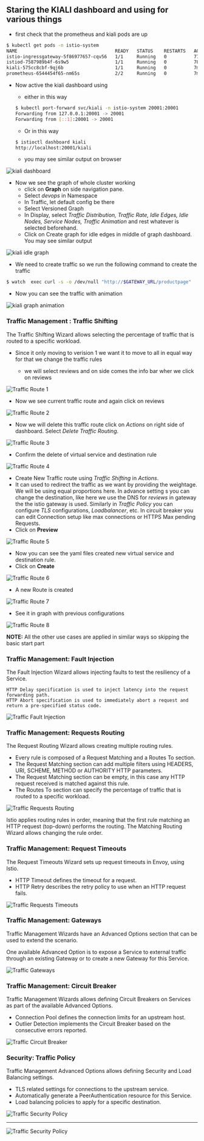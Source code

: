 ## Staring the KIALI dashboard and using for various things

* first check that the prometheus and kiali pods are up
```bash
$ kubectl get pods -n istio-system
NAME                                    READY   STATUS    RESTARTS   AGE
istio-ingressgateway-5f86977657-cqv56   1/1     Running   0          77m
istiod-7587989b4f-6s9w5                 1/1     Running   0          78m
kiali-575cc8cbf-9qj6b                   1/1     Running   0          7m48s
prometheus-6544454f65-nm65s             2/2     Running   0          7m47s
```
* Now active the kiali dashboard using 

  * either in this way
  ```bash
  $ kubectl port-forward svc/kiali -n istio-system 20001:20001
  Forwarding from 127.0.0.1:20001 -> 20001
  Forwarding from [::1]:20001 -> 20001
  ```
  * Or in this way
  ```bash
  $ istioctl dashboard kiali
  http://localhost:20001/kiali
  ```
  * you may see similar output on browser
  
![kiali dashboard](./images&gifs/kialiOverview.png "Kiali Dashboard")

* Now we see the graph of whole cluster working
  * click on **Graph** on side navigation pane.
  * Select *devops* in Namespace
  * In Traffic, let default config be there
  * Select Versioned Graph
  * In Display, select *Traffic Distribution, Traffic Rate, Idle Edges, Idle Nodes, Service Nodes, Traffic Animation* and rest whatever is selected beforehand.
  * Click on Create graph for idle edges in middle of graph dashboard.
  You may see similar output
  
![kiali idle graph](./images&gifs/KialiIdleGraph.png "KIALI GRAPH DASHBOARD")


* We need to create traffic so we run the following command to create the traffic
```bash
$ watch  exec curl -s -o /dev/null "http://$GATEWAY_URL/productpage"

```

 * Now you can see the traffic with animation

![kiali graph animation](./images%26gifs/KialiGraphAnimated.gif "Kiali Graph Dashboard")

### Traffic Management : Traffic Shifting

The Traffic Shifting Wizard allows selecting the percentage of traffic that is routed to a specific workload.

* Since it only moving to verision 1 we want it to move to all in equal way for that we change the traffic rules

  * we will select reviews and on side comes the info bar wher we click on reviews

![Traffic Route 1](./images%26gifs/KialiTrafficShift1.png "Kiali Traffic Shifting")

  * Now we see current traffic route and again click on reviews

![Traffic Route 2](./images%26gifs/KialiTrafficShift2.png "Kiali Traffic Shifting")

  * Now we will delete this traffic route click on *Actions* on right side of dashboard. Select *Delete Traffic Routing*.

![Traffic Route 3](./images%26gifs/KialiTrafficShift3.png "Kiali Traffic Route Delete")

  * Confirm the delete of virtual service and destination rule

![Traffic Route 4](./images%26gifs/KialiTrafficShift4.png "Kiali Traffic Route Delete")

  * Create New Traffic route using *Traffic Shifting* in *Actions*.
  * It can used to redirect the traffic as we want by providing the weightage. We will be using equal proportions here. In advance setting s you can change the destination, like here we use the DNS for *reviews* in gateway the the istio gateway is used. Similarly in *Traffic Policy* you can configure *TLS* configurations, *Loadbalancer*, etc. In circuit breaker you can edit Connection setup like max connections or HTTPS Max pending Requests.
  * Click on **Preview**

![Traffic Route 5](./images%26gifs/KialiTrafficShift5.png "Kiali Traffic Route Shifting Preview")

  * Now you can see the yaml files created new virtual service and destination rule.
  * Click on **Create**

![Traffic Route 6](./images%26gifs/KialiTrafficShift6.png "Kiali Traffic Route Shifting Confirm")

  * A new Route is created

![Traffic Route 7](./images%26gifs/KialiTrafficShift7.png "Kiali Traffic Route New")

  * See it in graph with previous configurations

![Traffic Route 8](./images%26gifs/KialiTrafficShift8Animated.gif "Kiali Traffic Route Done")

**NOTE:** All the other use cases are applied in similar ways so skipping the basic start part

### Traffic Management: Fault Injection

The Fault Injection Wizard allows injecting faults to test the resiliency of a Service.

    HTTP Delay specification is used to inject latency into the request forwarding path.
    HTTP Abort specification is used to immediately abort a request and return a pre-specified status code.

![Traffic Fault Injection](./images%26gifs/fault-inject1.png "Fault Injection")

### Traffic Management: Requests Routing

The Request Routing Wizard allows creating multiple routing rules.

  * Every rule is composed of a Request Matching and a Routes To section.
  * The Request Matching section can add multiple filters using HEADERS, URI, SCHEME, METHOD or AUTHORITY HTTP parameters.
  * The Request Matching section can be empty, in this case any HTTP request received is matched against this rule.
  * The Routes To section can specify the percentage of traffic that is routed to a specific workload.

![Traffic Requests Routing](./images%26gifs/request-route1.png "Requests Routing")

Istio applies routing rules in order, meaning that the first rule matching an HTTP request (top-down) performs the routing. The Matching Routing Wizard allows changing the rule order.

### Traffic Management: Request Timeouts

The Request Timeouts Wizard sets up request timeouts in Envoy, using Istio.

  * HTTP Timeout defines the timeout for a request.
  * HTTP Retry describes the retry policy to use when an HTTP request fails.

![Traffic Requests Timeouts](./images%26gifs/request-timeout1.png "Requests Timeouts")

### Traffic Management: Gateways

Traffic Management Wizards have an Advanced Options section that can be used to extend the scenario.

One available Advanced Option is to expose a Service to external traffic through an existing Gateway or to create a new Gateway for this Service.

![Traffic Gateways](./images%26gifs/gateway1.png "Gateway")

### Traffic Management: Circuit Breaker

Traffic Management Wizards allows defining Circuit Breakers on Services as part of the available Advanced Options.

  * Connection Pool defines the connection limits for an upstream host.
  * Outlier Detection implements the Circuit Breaker based on the consecutive errors reported.

![Traffic Circuit Breaker](./images%26gifs/circuit-breaker1.png "Circuit Breaker")

### Security: Traffic Policy

Traffic Management Advanced Options allows defining Security and Load Balancing settings.

  * TLS related settings for connections to the upstream service.
  * Automatically generate a PeerAuthentication resource for this Service.
  * Load balancing policies to apply for a specific destination.

![Traffic Security Policy](./images%26gifs/traffic-policy1.png "TLS and Other security")

_______________________________________________________________________________________________________________________________________________________________
![Traffic Security Policy](./images%26gifs/traffic-policy2.png "TLS and Other security")

